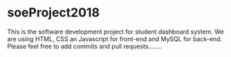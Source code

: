 # soeProject2018

This is the software development project for student dashboard system.
We are using HTML, CSS an Javascript for front-end and MySQL for back-end.
Please feel free to add commits and pull requests........